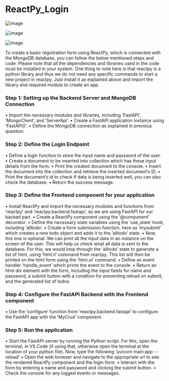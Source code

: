 # ReactPy_Login

![image](https://github.com/Sha-98/ReactPy_Login/assets/89126969/1abe2acf-32f0-4a26-bb34-121131e88bad)

![image](https://github.com/Sha-98/ReactPy_Login/assets/89126969/74fbe25d-56fd-4c13-8dc2-c38a60b649b9)

![image](https://github.com/Sha-98/ReactPy_Login/assets/89126969/56fa89cb-f623-4684-844e-d78e74895ab1)


To create a basic registration form using ReactPy, which is connected with  the MongoDB database, you can follow the below mentioned steps and code. Please note that all the dependencies and libraries used in the code must be installed in your system. One thing to note here is that reactpy is a python library and thus we do not need any specific commands to start a new project in reactpy. Just install it as explained above and import the library and required module to create an app.


### Step 1: Setting up the Backend Server and MongoDB Connection

•	Import the necessary modules and libraries, including ‘FastAPI’, ‘MongoClient’, and ‘ServerApi’.
•	Create a FastAPI application instance using ‘FastAPI()’.
•	Define the MongoDB connection as explained in previous question.

### Step 2: Define the Login Endpoint

•	Define a login function to store the input name and password of the user.
•	Create a document to be inserted into collection which has these input details from the form.
•	Print the created document to the console.
•	Insert the document into the collection and retrieve the inserted document’s ID.
•	Print the document’s id to check if data is being inserted well, you can also check the database.
•	Return the success message.

### Step 3: Define the Frontend component for your application

•	Install ReactPy and import the necessary modules and functions from ‘reactpy’ and ‘reactpy.backend.fastapi’, as we are using FastAPI for our backed part.
•	Create a ReactPy component using the ‘@component’ decorator.
•	Define the necessary state variables using the ‘use_state’ hook, including ‘alltodo’.
•	Create  a form submission function, here as ‘mysubmit’ which creates a new todo object and adds it to the ‘alltodo’ state.
•	Now, this one is optional. We can print all the input data in an instance on the screen of the user. This will help us check what all data is sent to the database. For this, we would loop through the ‘alltodo’ state to generate a list of html, using ‘html.li’ command from reactpy. This list will then be printed on the html form using the ‘html.ul’ command.
•	Define an event handler ‘handle_event’ which prints the event to the console.
•	Return an html div element with the form, including the input fields for name and password, a submit button with a condition for preventing reload on submit, and the generated list of todos.

### Step 4: Configure the FastAPI Backend with the Frontend component

•	Use the ‘configure’ function from ‘reactpy.backend.fastapi’ to configure the FastAPI app with the ‘MyCrud’ component.

### Step 5: Run the application

•	Start the FastAPI server by running the Python script. For this, open the terminal, in VS Code (if using that, otherwise open the terminal at the location of your python file). Now, type the following ‘uvicorn main:app --reload’
•	Open the web browser and navigate to the appropriate url to see the rendered ReactPy component and the login form.
•	Interact with the form by entering a name and password and clicking the submit button.
•	Check the console for any logged events or messages.

